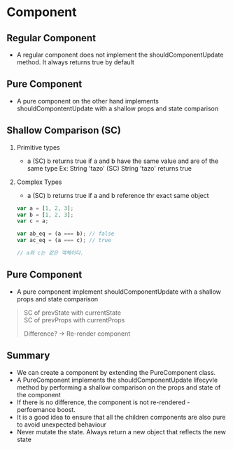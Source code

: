 # Component

## Regular Component

-   A regular component does not implement the shouldComponentUpdate method. It always returns true by default

## Pure Component

-   A pure component on the other hand implements shouldCompontentUpdate with a shallow props and state comparison

## Shallow Comparison (SC)

1. Primitive types
    - a (SC) b returns true if a and b have the same value and are of the same type
      Ex: String 'tazo' (SC) String 'tazo' returns true
2. Complex Types

    - a (SC) b returns true if a and b reference thr exact same object

    ```Javascript
    var a = [1, 2, 3];
    var b = [1, 2, 3];
    var c = a;

    var ab_eq = (a === b); // false
    var ac_eq = (a === c); // true

    // a와 c는 같은 객체이다.
    ```

## Pure Component

-   A pure component implement shouldComponentUpdate with a shallow props and state comparison

> SC of prevState with currentState  
> SC of prevProps with currentProps
>
> Difference? -> Re-render component

## Summary

-   We can create a component by extending the PureComponent class.
-   A PureComponent implements the shouldComponentUpdate lifecyvle method by performing a shallow comparison on the props and state of the component
-   If there is no difference, the component is not re-rendered - perfoemance boost.
-   It is a good idea to ensure that all the children components are also pure to avoid unexpected behaviour
-   Never mutate the state. Always return a new object that reflects the new state
